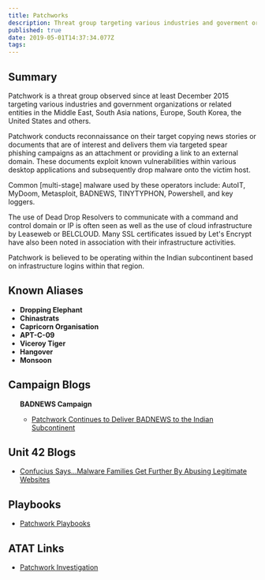 ```yaml
---
title: Patchworks
description: Threat group targeting various industries and goverment organizations in the Middle East, South Asia, Europe, South Korea and United States. 
published: true
date: 2019-05-01T14:37:34.077Z
tags: 
---
```


<h2>Summary</h2>

<p>

  Patchwork is a threat group observed since at least December 2015 targeting various industries and government organizations or related entities in the Middle East, South Asia nations, Europe, South Korea, the United States and others.

Patchwork conducts reconnaissance on their target copying news stories or documents that are of interest and delivers them via targeted spear phishing campaigns as an attachment or providing a link to an external domain. These documents exploit known vulnerabilities within various desktop applications and subsequently drop malware onto the victim host.

Common [multi-stage] malware used by these operators include: AutoIT, MyDoom, Metasploit, BADNEWS, TINYTYPHON, Powershell, and key loggers.

The use of Dead Drop Resolvers to communicate with a command and control domain or IP is often seen as well as the use of cloud infrastructure by Leaseweb or BELCLOUD. Many SSL certificates issued by Let's Encrypt have also been noted in association with their infrastructure activities.

Patchwork is believed to be operating within the Indian subcontinent based on infrastructure logins within that region.

</p>


<h2>Known Aliases</h2>
<b>
<ul>
 
  <li>Dropping Elephant</li>
  <li>Chinastrats </li>
  <li>Capricorn Organisation </li>
  <li>APT-C-09</li>
  <li>Viceroy Tiger</li>
  <li>Hangover</li>
  <li>Monsoon</li>
  
 
</ul>
  </b>

<h2>Campaign Blogs</h2>
<ul>
  <b>BADNEWS Campaign</b>
  <ul>
      <li><a href='https://unit42.paloaltonetworks.com/unit42-patchwork-continues-deliver-badnews-indian-subcontinent/'> Patchwork Continues to Deliver BADNEWS to the Indian Subcontinent </a></li> 
  
</ul>
</ul>
<h2>Unit 42 Blogs </h2>
  
<ul>
  <li><a href='https://unit42.paloaltonetworks.com/unit42-confucius-says-malware-families-get-further-by-abusing-legitimate-websites/'>Confucius Says...Malware Families Get Further By Abusing Legitimate Websites</a></li> 

 
  
</ul>
</ul>
<h2>Playbooks</h2>
<ul>

  <li><a href='https://pan-unit42.github.io/playbook_viewer/'>Patchwork Playbooks</a></li>

  </ul>
<h2> ATAT Links</h2>
<ul>
   <li><a href='https://atat.unit42.org/investigation/edit/7c9f01ea5e43455a96847bbb03f28773'>Patchwork Investigation</a></li>
</ul>
